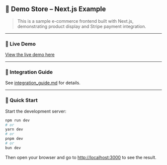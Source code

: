 ## 🛒 Demo Store – Next.js Example

>This is a sample e-commerce frontend built with Next.js, demonstrating product display and Stripe payment integration.

---

### 🚀 Live Demo

[View the live demo here](https://demo-store.sandbox.whatee.io/)

---

### 📄 Integration Guide

See [integration_guide.md](./integration_guide.md) for details.

---

### 🏁 Quick Start

Start the development server:

```bash
npm run dev
# or
yarn dev
# or
pnpm dev
# or
bun dev
```

Then open your browser and go to [http://localhost:3000](http://localhost:3000) to see the result.
